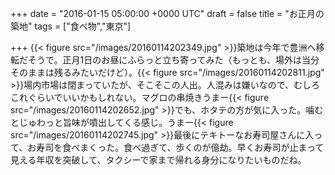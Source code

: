 
+++
date = "2016-01-15 05:00:00 +0000 UTC"
draft = false
title = "お正月の築地"
tags = ["食べ物","東京"]

+++
{{< figure src="/images/20160114202349.jpg"  >}}築地は今年で豊洲へ移転だそうで。正月1日のお昼にふらっと立ち寄ってみた（もっとも、場外は当分そのままは残るみたいだけど）。{{< figure src="/images/20160114202811.jpg"  >}}場内市場は閉まっていたが、そこそこの人出。人混みは嫌いなので、むしろこれぐらいでいいかもしれない。マグロの串焼きうまー{{< figure src="/images/20160114202652.jpg"  >}}でも、ホタテの方が気に入った。噛むとじゅわっと旨味が噴出してくる感じ。うまー{{< figure src="/images/20160114202745.jpg"  >}}最後にテキトーなお寿司屋さんに入って、お寿司を食べまくった。食べ過ぎて、歩くのが億劫。早くお寿司が止まって見える年収を突破して、タクシーで家まで帰れる身分になりたいものだね。


